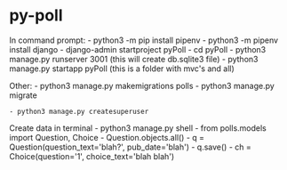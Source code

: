 # py-poll

In command prompt: 
    -  python3 -m pip install pipenv 
    -  python3 -m pipenv install django 
    -  django-admin startproject pyPoll 
    -  cd pyPoll 
    -  python3 manage.py runserver 3001  (this will create db.sqlite3 file)
    -  python3 manage.py startapp pyPoll (this is a folder with mvc's and all)

Other:
    -  python3 manage.py makemigrations polls 
    -  python3 manage.py migrate 

    - python3 manage.py createsuperuser

Create data in terminal
    - python3 manage.py shell
    - from polls.models import Question, Choice
    - Question.objects.all()
    - q = Question(question_text='blah?', pub_date='blah')
    - q.save()
    - ch = Choice(question='1', choice_text='blah blah')